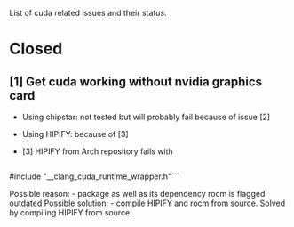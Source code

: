 List of cuda related issues and their status.

# Closed
## [1] Get cuda working without nvidia graphics card
  - Using chipstar: not tested but will probably fail because of issue [2]
  - Using HIPIFY: because of [3]

- [3] HIPIFY from Arch repository fails with
  ```<built-in>:1:10: fatal error: '__clang_cuda_runtime_wrapper.h' file not found
#include "__clang_cuda_runtime_wrapper.h"```
  
  Possible reason: - package as well as its dependency rocm is flagged outdated
  Possible solution: - compile HIPIFY and rocm from source.
  Solved by compiling HIPIFY from source.
